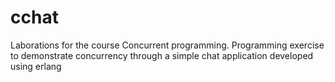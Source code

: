 # cchat
Laborations for the course Concurrent programming. Programming exercise to demonstrate concurrency through a simple chat application developed using erlang

